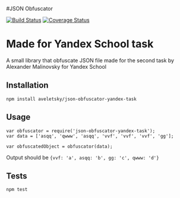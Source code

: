 #JSON Obfuscator 

[![Build Status](https://travis-ci.org/Aveletsky/css-obfuscator.svg?branch=master)](https://travis-ci.org/Aveletsky/css-obfuscator)
[![Coverage Status](https://coveralls.io/repos/github/Aveletsky/json-obfuscator-yandex-task/badge.svg?branch=master)](https://coveralls.io/github/Aveletsky/json-obfuscator-yandex-task?branch=master)

Made for Yandex School task
======


A small library that obfuscate JSON file
made for the second task by Alexander Malinovsky for Yandex School 

## Installation

  `npm install aveletsky/json-obfuscator-yandex-task`

## Usage

    var obfuscator = require('json-obfuscator-yandex-task');
    var data = ['asqq', 'qwww', 'asqq', 'vvf', 'vvf', 'vvf', 'gg'];

    var obfuscatedObject = obfuscator(data);
  
  
  Output should be `{vvf: 'a', asqq: 'b', gg: 'c', qwww: 'd'}`


## Tests

  `npm test`
